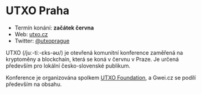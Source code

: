 # UTXO Praha

- Termín konání: **začátek června**
- Web: [utxo.cz](https://utxo.cz)
- Twitter: [@utxoprague](https://twitter.com/utxoprague)

UTXO (/juː-tiː-ɛks-əʊ/) je otevřená komunitní konference zaměřená na kryptoměny a blockchain, která se koná v červnu v Praze. Je určená především pro lokální česko-slovenské publikum.

Konference je organizována spolkem [UTXO Foundation](https://utxo.foundation/), a Gwei.cz se podílí především na obsahu.